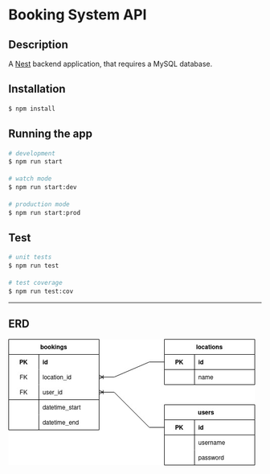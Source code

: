 # Booking System API

## Description

A [Nest](https://github.com/nestjs/nest) backend application, that requires a MySQL database.


## Installation

```bash
$ npm install
```

## Running the app

```bash
# development
$ npm run start

# watch mode
$ npm run start:dev

# production mode
$ npm run start:prod
```

## Test

```bash
# unit tests
$ npm run test

# test coverage
$ npm run test:cov
```

----

## ERD
![Booking System ERD](./assets/booking_system.jpg)



